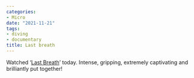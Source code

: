 ```yaml
---
categories:
- Micro
date: "2021-11-21"
tags:
- diving
- documentary
title: Last breath
---
```


Watched ‘[Last Breath](https://invidious.snopyta.org/watch?v=mSJL57Gq2OQ)’ today. Intense, gripping, extremely captivating and brilliantly put together!
